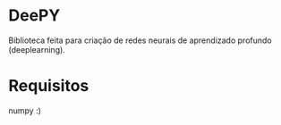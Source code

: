 # DeePY
Biblioteca feita para criação de redes neurais de aprendizado profundo (deeplearning).

# Requisitos
numpy :)
